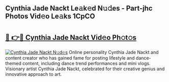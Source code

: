 ## Cynthia Jade Nackt Le𝚊k𝚎d N𝚞𝚍es - Part-jhc Photos Vid𝚎o Le𝚊ks 1CpCO

# <h2><a href="http://fb9tw6g.evod.top/?m=Cynthia+Jade+Nackt">🔗 👉🔴 Cynthia Jade Nackt Vid𝚎o Ph𝚘t𝚘s</a></h2>

[![Cynthia Jade Nackt N𝚞d𝚎s](https://i.imgur.com/8V9OHl7.gif)](http://fb9tw6g.evod.top/?m=Cynthia+Jade+Nackt)
Online personality Cynthia Jade Nackt and content creator who has gained fame for posting lifestyle and dance-themed content, including dance trend performances and mini vlogs. Visionary artist Cynthia Jade Nackt, celebrated for their creative genius and innovative approach to art. 
